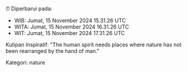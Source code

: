 ⏰ Diperbarui pada:
- WIB: Jumat, 15 November 2024 15.31.26 UTC
- WITA: Jumat, 15 November 2024 16.31.26 UTC
- WIT: Jumat, 15 November 2024 17.31.26 UTC

Kutipan Inspiratif:
"The human spirit needs places where nature has not been rearranged by the hand of man."


Kategori: nature

